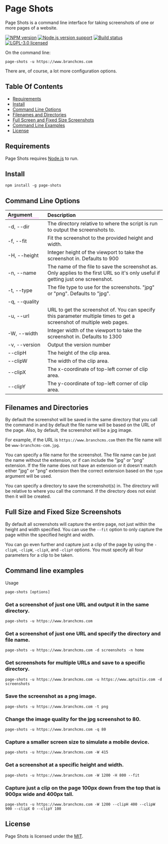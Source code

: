Page Shots
====

Page Shots is a command line interface for taking screenshots of one or more pages of a website.

[![NPM version][shield-npm]][info-npm]
[![Node.js version support][shield-node]][info-node]
[![Build status][shield-build]][info-build]
[![LGPL-3.0 licensed][shield-license]][info-license]

On the command line:

```
page-shots -u https://www.branchcms.com
```

There are, of course, a lot more configuration options.

Table Of Contents
-----------------

- [Requirements](#requirements)
- [Install](#install)
- [Command Line Options](#command-line-options)
- [Filenames and Directories](#files-and-directories)
- [Full Screen and Fixed Size Screenshots](#full-screen-and-fixed-size-screenshots)
- [Command Line Examples](#command-line-examples)
- [License](#license)


Requirements
-----------------

Page Shots requires [Node.js][node] to run.



Install
-----------------

```
npm install -g page-shots
```

Command Line Options
-----------------


| Argument <img width="100" height="1" src="data:image/png;base64,iVBORw0KGgoAAAANSUhEUgAAAAEAAAABCAYAAAAfFcSJAAAADUlEQVR42mP8z/C/HgAGgwJ/lK3Q6wAAAABJRU5ErkJggg==">| Description |
| :------- | :---------- |
| -d, --dir <string> | The directory relative to where the script is run to output the screenshots to. |
| -f, --fit | Fit the screenshot to the provided height and width. |
| -H, --height <integer> | Integer height of the viewport to take the screenshot in. Defaults to 900 |
| -n, --name <string> | The name of the file to save the screenshot as. Only applies to the first URL so it's only useful if getting just one screenshot. | The quality of the jpg image, between 0-100. Not applicable to png image. Defaults to 100 |
| -t, --type <string> | The file type to use for the screenshots. "jpg" or "png". Defaults to "jpg". |
| -q, --quality <integer> | 
| -u, --url <string> | URL to get the screenshot of. You can specify this parameter multiple times to get a screenshot of multiple web pages. |
| -W, --width <integer> | Integer width of the viewport to take the screenshot in. Defaults to 1300 |
| -v, --version | Output the version number |
| --clipH <integer> | The height of the clip area. |
| --clipW <integer> | The width of the clip area. |
| --clipX <integer> | The x-coordinate of top-left corner of clip area. |
| --clipY <integer> | The y-coordinate of top-left corner of clip area. |


Filenames and Directories
-----------------

By default the screenshot will be saved in the same directory that you call the command in and by default the file name will be based on the URL of the page. Also, by default, the screenshot will be a jpg image.

For example, if the URL is `https://www.branchcms.com` then the file name will be `www-branchcms-com.jpg`.

You can specify a file name for the screenshot. The file name can be just the name without the extension, or if can include the "jpg" or "png" extension. If the file name does not have an extension or it doesn't match either "jpg" or "png" extension then the correct extension based on the `type` argument will be used.

You can specify a directory to save the screenshot(s) in. The directory will be relative to where you call the command. If the directory does not exist then it will be created.


Full Size and Fixed Size Screenshots
-----------------

By default all screenshots will capture the entire page, not just within the height and width specified. You can use the `--fit` option to only capture the page within the specified height and width.

You can go even further and capture just a clip of the page by using the `-clipH`, `-clipW`, `-clipX`, and `-clipY` options. You must specify all four parameters for a clip to be taken.


Command line examples
-----------------

Usage

```
page-shots [options]
```

### Get a screenshot of just one URL and output it in the same directory.

```
page-shots -u https://www.branchcms.com
```

### Get a screenshot of just one URL and specify the directory and file name.

```
page-shots -u https://www.branchcms.com -d screenshots -n home
```

### Get screenshots for multiple URLs and save to a specific directory.

```
page-shots -u https://www.branchcms.com -u https://www.aptuitiv.com -d screenshots
```

### Save the screenshot as a png image.

```
page-shots -u https://www.branchcms.com -t png
```

### Change the image quality for the jpg screenshot to 80.

```
page-shots -u https://www.branchcms.com -q 80
```

### Capture a smaller screen size to simulate a mobile device.

```
page-shots -u https://www.branchcms.com -W 415
```

### Get a screenshot at a specific height and width.

```
page-shots -u https://www.branchcms.com -W 1200 -H 800 --fit
```

### Capture just a clip on the page 100px down from the top that is 900px wide and 400px tall.

```
page-shots -u https://www.branchcms.com -W 1200 --clipH 400 --clipW 900 --clipX 0 --clipY 100
```

License
-------

Page Shots is licensed under the [MIT][info-license].


[node]: http://nodejs.org/

[info-license]: LICENSE
[shield-license]: https://img.shields.io/badge/license-MIT-blue.svg

[info-node]: package.json
[shield-node]: https://img.shields.io/badge/node.js%20support-8-brightgreen.svg

[info-npm]: https://www.npmjs.com/package/page-shots
[shield-npm]: https://img.shields.io/npm/v/page-shots.svg

[info-build]: https://travis-ci.org/erictompkins/page-shots
[shield-build]: https://img.shields.io/travis/erictompkins/page-shots/master.svg




